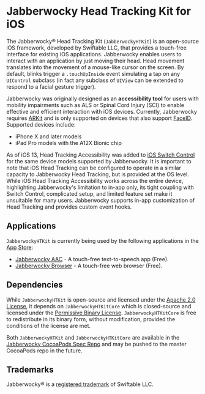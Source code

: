 # Jabberwocky Head Tracking Kit for iOS

The Jabberwocky® Head Tracking Kit (`JabberwockyHTKit`) is an open-source iOS framework, developed by Swiftable LLC, that provides a touch-free interface for existing iOS applications. Jabberwocky enables users to interact with an application by just moving their head. Head movement translates into the movement of a mouse-like cursor on the screen. By default, blinks trigger a `.touchUpInside` event simulating a tap on any `UIControl` subclass (in fact any subclass of `UIView` can be extended to respond to a facial gesture trigger).

Jabberwocky was originally designed as an **accessibility tool** for users with mobility impairments such as ALS or Spinal Cord Injury (SCI) to enable effective and efficient interaction with iOS devices. Currently, Jabberwocky requires [ARKit](https://developer.apple.com/augmented-reality/arkit/) and is only supported on devices that also support [FaceID](https://support.apple.com/en-us/HT208108). Supported devices include:
* iPhone X and later models
* iPad Pro models with the A12X Bionic chip

As of iOS 13, Head Tracking Accessibility was added to [iOS Switch Control](https://support.apple.com/en-us/HT201370#usesc) for the same device models supported by Jabberwocky. It is important to note that iOS Head Tracking can be configured to operate in a similar capacity to Jabberwocky Head Tracking, but is provided at the OS level. While iOS Head Tracking Accessibility works across the entire device, highlighting Jabberwocky's  limitation to in-app only, its tight coupling with Switch Control, complicated setup, and limited feature set make it unsuitable for many users. Jabberwocky supports in-app customization of Head Tracking and provides custom event hooks.

## Applications
`JabberwockyHTKit` is currently being used by the following applications in the [App Store](https://apps.apple.com/):
* [Jabberwocky AAC](https://apps.apple.com/us/app/jabberwocky/id1438561966) - A touch-free text-to-speech app (Free).
* [Jabberwocky Browser](https://apps.apple.com/us/app/jabberwocky-browser/id1455137144) - A touch-free web browser (Free).

## Dependencies

While `JabberwockyHTKit` is open-source and licensed under the [Apache 2.0 License](https://www.apache.org/licenses/LICENSE-2.0), it depends on `JabberwockyHTKitCore` which is closed-source and licensed under the [Permissive Binary License](https://www.mbed.com/en/licenses/permissive-binary-license/). `JabberwockyHTKitCore` is free to redistribute in its binary form, without modification, provided the conditions of the license are met.

Both `JabberwockyHTKit` and `JabberwockyHTKitCore` are available in the [Jabberwocky CocoaPods Spec Repo](https://github.com/swiftablellc/jabberwocky-specs-repo) and may be pushed to the master CocoaPods repo in the future.


## Trademarks
Jabberwocky® is a [registered trademark](http://tmsearch.uspto.gov/bin/showfield?f=doc&state=4810:1r62r7.2.1) of Swiftable LLC.
